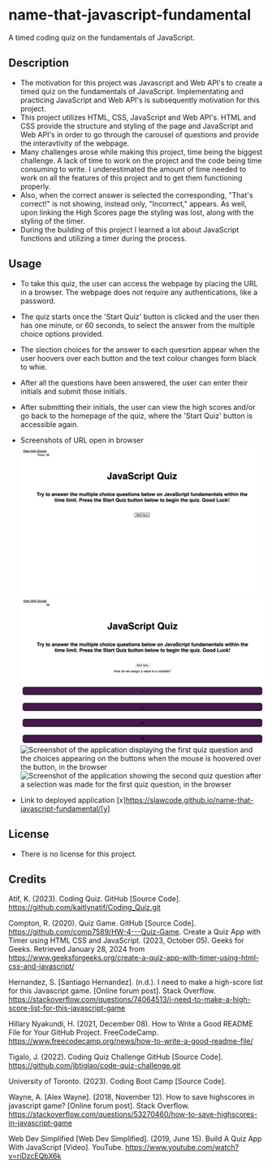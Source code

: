 # name-that-javascript-fundamental
A timed coding quiz on the fundamentals of JavaScript.

## Description
- The motivation for this project was Javascript and Web API's to create a timed quiz on the fundamentals of JavaScript. Implementating and practicing JavaScript and Web API's is subsequently motivation for this project. 
- This project utilizes HTML, CSS, JavaScript and Web API's. HTML and CSS provide the structure and styling of the page and JavaScript and Web API's in order to go through the carousel of questions and provide the interavtivity of the webpage. 
- Many challenges arose while making this project, time being the biggest challenge. A lack of time to work on the project and the code being time consuming to write. I underestimated the amount of time needed to work on all the features of this project and to get them functioning properly.  
- Also, when the correct answer is selected the corresponding, "That's correct!" is not showing, instead only, "Incorrect," appears. As well, upon linking the High Scores page the styling was lost, along with the styling of the timer. 
- During the building of this project I learned a lot about JavaScript functions and utilizing a timer during the process.

## Usage
- To take this quiz, the user can access the webpage by placing the URL in a browser. The webpage does not require any authentications, like a password.
- The quiz starts once the 'Start Quiz' button is clicked and the user then has one minute, or 60 seconds, to select the answer from the multiple choice options provided. 
- The slection choices for the answer to each quesrtion appear when the user hoovers over each button and the text colour changes form black to whie. 
- After all the questions have been answered, the user can enter their initials and submit those initials.
- After submitting their initials, the user can view the high scores and/or go back to the homepage of the quiz, where the 'Start Quiz' button is accessible again.

- Screenshots of URL open in browser
![Screenshot of the application when initially opened in the browser](./Assets/Images/screenshot1.png)
![Screenshot of the application after clicking the 'Start Quiz' button and displaying the first quiz question, in the browser](./Assets/Images/screenshot2.png)
![Screenshot of the application displaying the first quiz question and the choices appearing on the buttons when the mouse is hoovered over the button, in the browser](./Assets)
![Screenshot of the application showing the second quiz question after a selection was made for the first quiz question, in the browser](./Assets)

- Link to deployed application 
[x]https://slawcode.github.io/name-that-javascript-fundamental/[y]

## License
- There is no license for this project.

## Credits

Atif, K. (2023). Coding Quiz. GitHub [Source Code]. https://github.com/kaitlynatif/Coding_Quiz.git

Compton, R. (2020). Quiz Game. GitHub [Source Code]. https://github.com/comp7589/HW-4---Quiz-Game.
Create a Quiz App with Timer using HTML CSS and JavaScript. (2023, October 05). Geeks for Geeks. Retrieved January 28, 2024 from https://www.geeksforgeeks.org/create-a-quiz-app-with-timer-using-html-css-and-javascript/

Hernandez, S. [Santiago Hernandez]. (n.d.). I need to make a high-score list for this Javascript game. [Online forum post]. Stack Overflow. https://stackoverflow.com/questions/74064513/i-need-to-make-a-high-score-list-for-this-javascript-game 

Hillary Nyakundi, H. (2021, December 08). How to Write a Good README File for Your GitHub Project. FreeCodeCamp. https://www.freecodecamp.org/news/how-to-write-a-good-readme-file/

Tigalo, J. (2022). Coding Quiz Challenge  GitHub [Source Code]. https://github.com/jbtiglao/code-quiz-challenge.git

University of Toronto. (2023). Coding Boot Camp [Source Code].

Wayne, A. [Alex Wayne]. (2018, November 12). How to save highscores in javascript game? [Online forum post]. Stack Overflow. https://stackoverflow.com/questions/53270460/how-to-save-highscores-in-javascript-game

Web Dev Simplified [Web Dev Simplified]. (2019, June 15). Build A Quiz App With JavaScript [Video]. YouTube. https://www.youtube.com/watch?v=riDzcEQbX6k